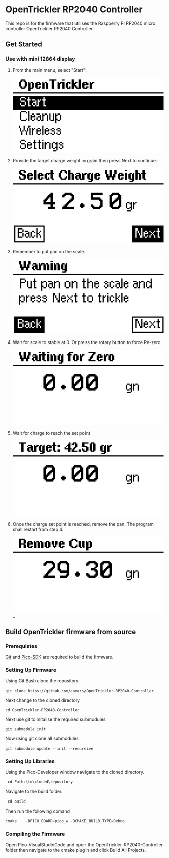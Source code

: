 # OpenTrickler RP2040 Controller 
This repo is for the firmware that utilises the Raspberry Pi RP2040 micro controller OpenTrickler RP2040 Controller.

## Get Started
### Use with mini 12864 display
1. From the main menu, select "Start".

    ![12864_main_menu](resources/main_menu_screen_mirror.png)
2. Provide the target charge weight in grain then press Next to continue.

    ![12864_select_charge_weight](resources/select_weight_screen_mirror.png)
3. Remember to put pan on the scale. 

    ![12864_waring_put_pan_on_scale](resources/put_pan_warning_screen_mirror.png)
4. Wait for scale to stable at 0. Or press the rotary button to force Re-zero. 

    ![12864_wait_for_zero](resources/wait_for_zero_screen_mirror.png)
5. Wait for charge to reach the set point

    ![12864_wait for charge](resources/wait_for_charge_screen_mirror.png)
6. Once the charge set point is reached, remove the pan. The program shall restart from step 4.

    ![12864_wait_for_cup_removal](resources/wait_for_cup_removal.png)_


## Build OpenTrickler firmware from source
### Prerequistes  
[Git](https://gitforwindows.org/) and [Pico-SDK](https://github.com/raspberrypi/pico-setup-windows/releases/download/v0.5.1/pico-setup-windows-x64-standalone.exe) are required to build the firmware. 
 
### Setting Up Firmware 
 Using Git Bash clone the repository   

    git clone https://github.com/eamars/OpenTrickler-RP2040-Controller

Next change to the cloned directory

    cd OpenTrickler-RP2040-Controller

Next use git to initalise the required submodules

    git submodule init

Now using git clone all submodules

    git submodule update --init --recursive
 

### Setting Up Libraries
Using the Pico-Developer window navigate to the cloned directory.
~~~javascript  
 cd Path:\to\cloned\repository
~~~  
Navigate to the build folder.
~~~javascript  
 cd build
~~~
Then run the following comand
~~~javascript  
cmake .. -DPICO_BOARD=pico_w -DCMAKE_BUILD_TYPE=Debug
~~~
### Compiling the Firmware
Open Pico-VisualStudioCode and open the OpenTrickler-RP2040-Controller folder then navigate to the cmake plugin and click Build All Projects.
